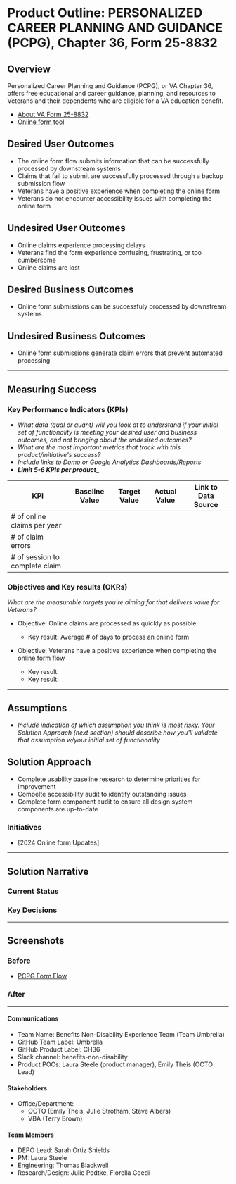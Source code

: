 
# Product Outline: PERSONALIZED CAREER PLANNING AND GUIDANCE (PCPG), Chapter 36, Form 25-8832

## Overview
Personalized Career Planning and Guidance (PCPG), or VA Chapter 36, offers free educational and career guidance, planning, and resources to Veterans and their dependents who are eligible for a VA education benefit.

- [About VA Form 25-8832](https://www.va.gov/careers-employment/education-and-career-counseling/) 
- [Online form tool](https://www.va.gov/careers-employment/education-and-career-counseling/apply-career-guidance-form-25-8832/introduction)

 
## Desired User Outcomes

- The online form flow submits information that can be successfully processed by downstream systems
- Claims that fail to submit are successfully processed through a backup submission flow
- Veterans have a positive experience when completing the online form
- Veterans do not encounter accessibility issues with completing the online form

## Undesired User Outcomes
- Online claims experience processing delays
- Veterans find the form experience confusing, frustrating, or too cumbersome
- Online claims are lost

## Desired Business Outcomes
- Online form submissions can be successfuly processed by downstream systems

## Undesired Business Outcomes
- Online form submissions generate claim errors that prevent automated processing 

---
## Measuring Success


### Key Performance Indicators (KPIs)
* *What data (qual or quant) will you look at to understand if your initial set of functionality is meeting your desired user and business outcomes, and not bringing about the undesired outcomes?*
* _What are the most important metrics that track with this product/initiative's success?_
* _Include links to Domo or Google Analytics Dashboards/Reports_
* _**Limit 5-6 KPIs per product**__

| KPI                             | Baseline Value | Target Value | Actual Value | Link to Data Source |
|---------------------------------|----------------|--------------|--------------|---------------------|
| # of online claims per year     |                |              |              |                     |
| # of claim errors               |                |              |              |                     |
| # of session to complete claim  |                |              |              |                     |

### Objectives and Key results (OKRs)
_What are the measurable targets you're aiming for that delivers value for Veterans?_

- Objective: Online claims are processed as quickly as possible
  - Key result: Average # of days to process an online form

- Objective: Veterans have a positive experience when completing the online form flow
  - Key result: 
  - Key result: 
---

## Assumptions
- *Include indication of which assumption you think is most risky. Your Solution Approach (next section) should describe how you'll validate that assumption w/your initial set of functionality*

## Solution Approach

- Complete usability baseline research to determine priorities for improvement
- Compelte accessibility audit to identify outstanding issues
- Complete form component audit to ensure all design system components are up-to-date

### Initiatives
- [2024 Online form Updates]

--- 

## Solution Narrative

### Current Status

### Key Decisions

---
   
## Screenshots

### Before
- [PCPG Form Flow](https://app.mural.co/t/departmentofveteransaffairs9999/m/departmentofveteransaffairs9999/1691434304975/3f0c405c820c184d21393b3bbd76324a5ee7c677?sender=u934f98f179a86c76e6ee9592)

### After

---

#### Communications
- Team Name: Benefits Non-Disability Experience Team (Team Umbrella)
- GitHub Team Label: Umbrella
- GitHub Product Label: CH36
- Slack channel: benefits-non-disability
- Product POCs: Laura Steele (product manager), Emily Theis (OCTO Lead)

#### Stakeholders
- Office/Department:
   - OCTO (Emily Theis, Julie Strotham, Steve Albers)
   - VBA (Terry Brown)

#### Team Members
 - DEPO Lead: Sarah Ortiz Shields
 - PM: Laura Steele
 - Engineering: Thomas Blackwell
 - Research/Design: Julie Pedtke, Fiorella Geedi
